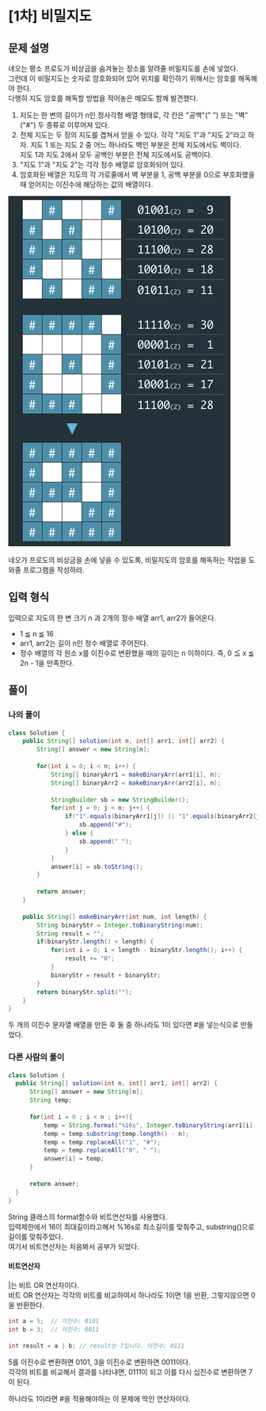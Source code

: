 # [1차] 비밀지도
## 문제 설명
네오는 평소 프로도가 비상금을 숨겨놓는 장소를 알려줄 비밀지도를 손에 넣었다.  
그런데 이 비밀지도는 숫자로 암호화되어 있어 위치를 확인하기 위해서는 암호를 해독해야 한다.  
다행히 지도 암호를 해독할 방법을 적어놓은 메모도 함께 발견했다.

1. 지도는 한 변의 길이가 n인 정사각형 배열 형태로, 각 칸은 "공백"(" ") 또는 "벽"("#") 두 종류로 이루어져 있다.
2. 전체 지도는 두 장의 지도를 겹쳐서 얻을 수 있다. 각각 "지도 1"과 "지도 2"라고 하자. 지도 1 또는 지도 2 중 어느 하나라도 벽인 부분은 전체 지도에서도 벽이다.  
지도 1과 지도 2에서 모두 공백인 부분은 전체 지도에서도 공백이다.
3. "지도 1"과 "지도 2"는 각각 정수 배열로 암호화되어 있다.
4. 암호화된 배열은 지도의 각 가로줄에서 벽 부분을 1, 공백 부분을 0으로 부호화했을 때 얻어지는 이진수에 해당하는 값의 배열이다.

![비밀지도](./이미지/비밀지도.png)
  
네오가 프로도의 비상금을 손에 넣을 수 있도록, 비밀지도의 암호를 해독하는 작업을 도와줄 프로그램을 작성하라.

## 입력 형식
입력으로 지도의 한 변 크기 n 과 2개의 정수 배열 arr1, arr2가 들어온다.  
* 1 ≦ n ≦ 16
* arr1, arr2는 길이 n인 정수 배열로 주어진다.
* 정수 배열의 각 원소 x를 이진수로 변환했을 때의 길이는 n 이하이다. 즉, 0 ≦ x ≦ 2n - 1을 만족한다.

## 풀이
### 나의 풀이
```java
class Solution {
    public String[] solution(int n, int[] arr1, int[] arr2) {
        String[] answer = new String[n];
        
        for(int i = 0; i < n; i++) {
            String[] binaryArr1 = makeBinaryArr(arr1[i], n);
            String[] binaryArr2 = makeBinaryArr(arr2[i], n);
            
            StringBuilder sb = new StringBuilder();
            for(int j = 0; j < n; j++) {
                if("1".equals(binaryArr1[j]) || "1".equals(binaryArr2[j])) {
                    sb.append("#");
                } else {
                    sb.append(" ");
                }
            }
            answer[i] = sb.toString();
        }
        
        return answer;
    }
    
    public String[] makeBinaryArr(int num, int length) {
        String binaryStr = Integer.toBinaryString(num);
        String result = "";
        if(binaryStr.length() < length) {
            for(int i = 0; i < length - binaryStr.length(); i++) {
                result += "0";
            }
            binaryStr = result + binaryStr;
        }
        return binaryStr.split("");
    }
}
```  
두 개의 이진수 문자열 배열을 만든 후 둘 중 하나라도 1이 있다면 #을 넣는식으로 만들었다.

### 다른 사람의 풀이
```java
class Solution {
  public String[] solution(int n, int[] arr1, int[] arr2) {
      String[] answer = new String[n];
      String temp;

      for(int i = 0 ; i < n ; i++){
          temp = String.format("%16s", Integer.toBinaryString(arr1[i] | arr2[i]));
          temp = temp.substring(temp.length() - n);
          temp = temp.replaceAll("1", "#");
          temp = temp.replaceAll("0", " ");
          answer[i] = temp;
      }

      return answer;
  }
}
```
String 클래스의 format함수와 비트연산자를 사용했다.  
입력제한에서 16이 최대길이라고해서 %16s로 최소길이를 맞춰주고, substring()으로 길이를 맞춰주었다.  
여기서 비트연산자는 처음봐서 공부가 되었다.

#### 비트연산자
|는 비트 OR 연산자이다.  
비트 OR 연산자는 각각의 비트를 비교하여서 하나라도 1이면 1을 반환, 그렇지않으면 0을 반환한다.
```java
int a = 5;  // 이진수: 0101
int b = 3;  // 이진수: 0011

int result = a | b; // result는 7입니다. 이진수: 0111
```

5를 이진수로 변환하면 0101, 3을 이진수로 변환하면 0011이다.  
각각의 비트를 비교해서 결과를 나타내면, 0111이 되고 이를 다시 십진수로 변환하면 7이 된다.  
  
하나라도 1이라면 #을 적용해야하는 이 문제에 딱인 연산자이다.